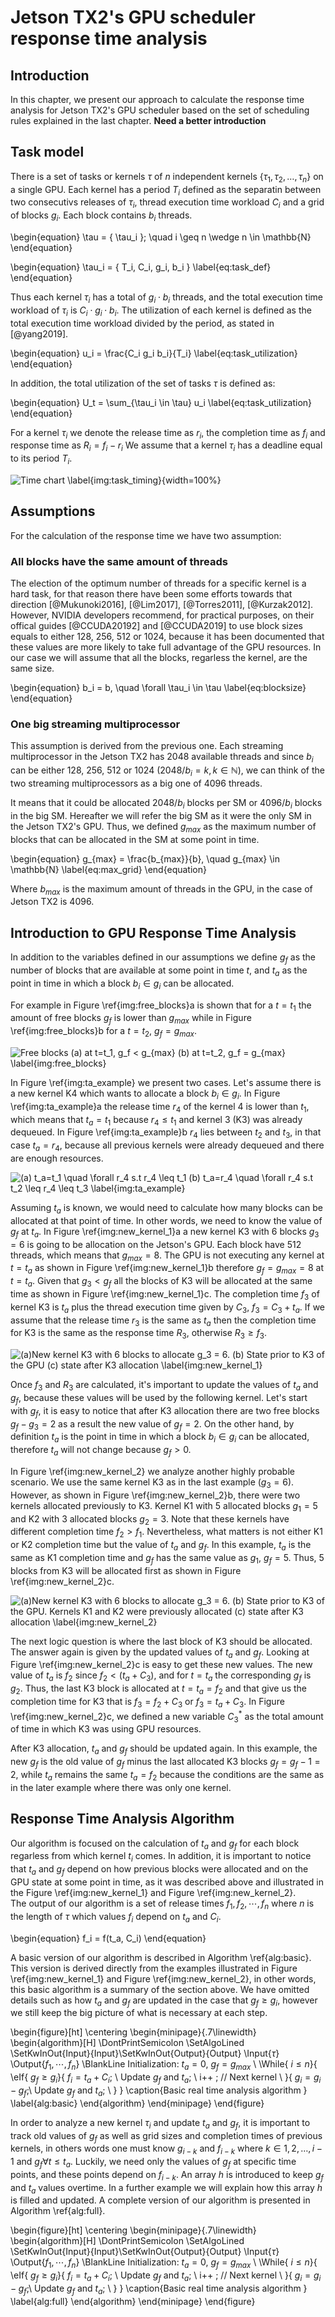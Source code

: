 # Jetson TX2's GPU scheduler response time analysis 
 
## Introduction
In this chapter, we present our approach to calculate the response time analysis for Jetson TX2's GPU scheduler based on the set of scheduling rules explained in the last chapter. **Need a better introduction**

## Task model
There is a set of tasks or kernels $\tau$ of $n$ independent kernels $\{\tau_1, \tau_2, \ldots, \tau_n\}$ on a single GPU. 
Each kernel has a period $T_i$ defined as the separatin between two consecutivs releases of $\tau_i$, thread execution time workload $C_i$ and a grid of blocks $g_i$. Each block contains $b_i$ threads. 

\begin{equation} 
\tau = \{ \tau_i \}; \quad i \geq n \wedge n \in \mathbb{N}
\end{equation}

\begin{equation} 
\tau_i = \{ T_i,  C_i,  g_i,  b_i \}
\label{eq:task_def}
\end{equation}

Thus each kernel $\tau_i$ has a total of $g_i\cdot b_i$ threads, and the total execution time workload of $\tau_i$ is $C_i \cdot g_i \cdot b_i$. 
The utilization of each kernel is defined as the total execution time workload divided by the period, as stated in [@yang2019].


\begin{equation} 
u_i = \frac{C_i g_i b_i}{T_i}
\label{eq:task_utilization}
\end{equation}

In addition, the total utilization of the set of tasks $\tau$ is defined as:

\begin{equation} 
U_t = \sum_{\tau_i \in \tau} u_i
\label{eq:task_utilization}
\end{equation}

For a kernel $\tau_i$ we denote the release time as $r_i$, the completion time as $f_i$ and response time as $R_i = f_i - r_i$ 
We assume that a kernel $\tau_i$ has  a deadline equal to its period $T_i$.

![Time chart \label{img:task_timing} ](source/figures/task_timing.png){width=100%}


## Assumptions
For the calculation of the response time we have two assumption:

### All blocks have the same amount of threads
The election of the optimum number of threads for a specific kernel is a hard task, for that reason there have been some efforts towards that direction  [@Mukunoki2016], [@Lim2017], [@Torres2011], [@Kurzak2012].
However, NVIDIA developers recommend,  for practical purposes, on their offical guides [@CCUDA20192] and [@CCUDA2019] to use block sizes equals to either 128, 256,  512 or 1024, because it has been documented that these values are more likely to take full advantage of the GPU resources.
In our case we will assume that all the blocks, regarless the kernel, are the same size.


\begin{equation} 
b_i = b, \quad \forall \tau_i \in \tau
\label{eq:blocksize}
\end{equation}



### One big streaming multiprocessor
This assumption is derived from the previous one. 
Each streaming multiprocessor in the Jetson TX2 has 2048 available threads and since $b_i$ can be either 128, 256, 512 or 1024 ($2048/ b_i = k, k \in \mathbb{N}$), we can think of the two streaming multiprocessors as a big one of 4096 threads. 

It means that it could be allocated $2048/b_i$ blocks per SM or $4096/b_i$ blocks in the big SM. 
Hereafter we will refer the big SM as it were the only SM in the Jetson TX2's GPU. 
Thus, we defined $g_{max}$  as the maximum number of blocks that can be allocated in the SM at some point in time.


\begin{equation} 
g_{max} = \frac{b_{max}}{b}, \quad  g_{max} \in \mathbb{N}
\label{eq:max_grid}
\end{equation}

Where $b_{max}$ is the maximum amount of threads in the GPU, in the case of Jetson TX2 is 4096. 

## Introduction to GPU  Response Time Analysis 
In addition to the variables defined in our assumptions we define $g_{f}$ as the number of blocks that are available at some point in time $t$, and $t_a$ as the point in time in which a block $b_i \in g_i$ can be allocated. 

For example in Figure \ref{img:free_blocks}a is shown that for a $t=t_1$ the amount of free blocks $g_{f}$ is lower than $g_{max}$ while in Figure \ref{img:free_blocks}b for a $t=t_2$, $g_{f} = g_{max}$.

![Free blocks (a) at $t=t_1$, $g_f < g_{max}$ (b) at $t=t_2$, $g_f = g_{max}$ \label{img:free_blocks}](source/figures/free_blocks.png)


In Figure \ref{img:ta_example} we present two cases. Let's assume there is  a new kernel K4 which wants to allocate a block $b_i \in g_i$. In Figure \ref{img:ta_example}a the release time $r_4$ of the kernel 4 is lower than $t_1$, which means that $t_a = t_1$ because $r_4 \leq t_1$ and kernel 3 (K3) was already dequeued.
In Figure \ref{img:ta_example}b  $r_4$ lies between $t_2$ and $t_3$, in that case $t_a = r_4$, because all previous kernels  were already dequeued and there are enough resources.  

![(a) $t_a=t_1 \quad  \forall r_4$ s.t $r_4 \leq t_1$ (b) $t_a=r_4 \quad \forall r_4$ s.t $t_2 \leq r_4 \leq t_3$ \label{img:ta_example}](source/figures/ta_example.png)



Assuming $t_a$ is known, we would need to calculate how many blocks can be allocated at that point of time. 
In other words, we need to know the value of $g_f$ at $t_a$. 
In Figure \ref{img:new_kernel_1}a a new kernel K3 with 6 blocks $g_3 = 6$ is going to be allocation on the Jetson's GPU. 
Each block have 512 threads, which means that $g_{max} = 8$.
The GPU is not executing any kernel at $t=t_a$ as shown in Figure \ref{img:new_kernel_1}b therefore $g_f = g_{max} = 8$ at $t=t_a$. 
Given that $g_3 < g_f$ all the blocks of K3 will be allocated at the same time as shown in Figure \ref{img:new_kernel_1}c. 
The completion time $f_3$ of kernel K3 is $t_a$ plus the thread execution time given by $C_3$, $f_3 = C_3 + t_a$.
If we assume that the release time $r_3$ is the same as $t_a$ then the completion time for K3 is the same as the response time $R_3$, otherwise $R_3 \geq f_3$. 



![(a)New kernel $K3$ with 6 blocks to allocate $g_3 = 6$.  (b) State prior to $K3$ of the GPU (c) state after K3 allocation  \label{img:new_kernel_1}](source/figures/new_kernel_1.png)

Once $f_3$ and $R_3$ are calculated, it's important to update the values of $t_a$ and $g_f$, because these values will be used by the following kernel. 
Let's start with $g_f$, it is easy to notice that after K3 allocation there are two free blocks $g_f - g_3 = 2$ as a result the new value of $g_f = 2$. On the other hand, by definition $t_a$ is the  point in time in which a block $b_i \in g_i$ can be allocated, therefore $t_a$ will not change because $g_f > 0$.  



In Figure \ref{img:new_kernel_2} we analyze another highly probable scenario. We use the same kernel K3 as in the last example ($g_3 = 6$). 
However, as shown in Figure \ref{img:new_kernel_2}b, there were two kernels allocated previously to K3. Kernel K1 with 5 allocated blocks $g_1 = 5$ and K2 with 3 allocated blocks $g_2 = 3$.
Note that these kernels have different completion time $f_2 > f_1$. 
Nevertheless, what matters is not either K1 or K2 completion time but the value of $t_a$ and $g_f$. 
In this example, $t_a$ is the same as K1 completion time and $g_f$ has the same value as $g_1$, $g_f = 5$. 
Thus, 5 blocks from K3 will be allocated first as shown in Figure \ref{img:new_kernel_2}c. 

![(a)New kernel $K3$ with 6 blocks to allocate $g_3 = 6$.  (b) State prior to $K3$ of the GPU. Kernels K1 and K2 were previously allocated (c) state after K3 allocation  \label{img:new_kernel_2}](source/figures/new_kernel_2.png)


The next logic question is where the last block of K3 should be allocated. The answer again is given by the updated values of $t_a$ and $g_f$.
Looking at  Figure \ref{img:new_kernel_2}c is easy to get these new values. 
The new value of $t_a$ is $f_2$ since $f_2 <( t_a + C_3 )$, and for $t=t_a$ the corresponding $g_f$ is $g_2$. Thus, the last K3 block  is allocated at $t=t_a=f_2$ and that give us the completion time for K3 that is $f_3 = f_2+C_3$ or $f_3 = t_a + C_3$. 
In Figure \ref{img:new_kernel_2}c, we defined a new variable $C^{*}_3$ as the total amount of time in which K3 was using GPU resources. 


After K3 allocation, $t_a$ and $g_f$ should be updated again. In this example, the new $g_f$ is the old value of $g_f$ minus the last allocated K3 blocks $g_f = g_f - 1 = 2$, while $t_a$ remains the same $t_a = f_2$ because the conditions are the same as in the later example where there was only one kernel. 




## Response Time Analysis Algorithm
Our algorithm is focused on the calculation of $t_a$ and $g_f$ for each block regarless from which kernel $t_i$ comes. 
In addition, it is important to notice that  $t_a$ and $g_f$ depend on how previous blocks were allocated and on the GPU state at some point in time, as it was described above and illustrated in the Figure \ref{img:new_kernel_1} and Figure \ref{img:new_kernel_2}.  
The output of our algorithm is a set of release times ${f_1, f_2, \cdots, f_n}$ where $n$ is the length of $\tau$ which values $f_i$ depend on $t_a$ and $C_i$.

\begin{equation}
f_i = f(t_a, C_i)
\end{equation}

A basic version of our algorithm is described in Algorithm \ref{alg:basic}. 
This version is derived directly from the examples illustrated in Figure \ref{img:new_kernel_1} and Figure \ref{img:new_kernel_2}, in other words, this basic algorithm is a summary of the section above. 
We have omitted details such as how $t_a$ and $g_f$ are updated in the case that $g_f \geq g_i$, however we still keep the big picture of what is necessary at each step.


\begin{figure}[ht]
\centering
\begin{minipage}{.7\linewidth}
    \begin{algorithm}[H]
        \DontPrintSemicolon
        \SetAlgoLined
        \SetKwInOut{Input}{Input}\SetKwInOut{Output}{Output}
        \Input{$\tau$}
        \Output{${f_1,\cdots, f_n}$}
        \BlankLine
        Initialization: $t_a = 0$, $g_f = g_{max}$ \\
        \While{ $i \leq n$}{
            \eIf{ $g_f \geq g_i$}{
                $f_i = t_a + C_i$; \\
                Update $g_f$ and $t_a$; \\
                i++ ; // Next kernel \\ 
            }{
                $g_i = g_i - g_f$;\\
                Update $g_f$ and $t_a$; \\
            }
        }
        \caption{Basic real time analysis algorithm }
        \label{alg:basic}
    \end{algorithm} 
  \end{minipage}
\end{figure}

In order to analyze a new kernel $\tau_i$ and update $t_a$ and $g_f$, it is important to track old values of $g_f$ as well as grid sizes and completion times of previous kernels, in others words one must know $g_{i-k}$ and $f_{i-k}$ where $k \in {1,2,\dots, i-1}$ and $g_f \forall t \leq t_a$. 
Luckily, we need only the values of $g_f$ at specific time points, and these points depend on $f_{i-k}$. 
An array $h$ is introduced to keep $g_f$ and $t_a$  values overtime. 
In a further example we will explain how this array $h$ is filled and updated. 
A complete version of our algorithm is presented in Algorithm \ref{alg:full}. 


\begin{figure}[ht]
\centering
\begin{minipage}{.7\linewidth}
    \begin{algorithm}[H]
        \DontPrintSemicolon
        \SetAlgoLined
        \SetKwInOut{Input}{Input}\SetKwInOut{Output}{Output}
        \Input{$\tau$}
        \Output{${f_1,\cdots, f_n}$}
        \BlankLine
        Initialization: $t_a = 0$, $g_f = g_{max}$ \\
        \While{ $i \leq n$}{
            \eIf{ $g_f \geq g_i$}{
                $f_i = t_a + C_i$; \\
                Update $g_f$ and $t_a$; \\
                i++ ; // Next kernel \\ 
            }{
                $g_i = g_i - g_f$;\\
                Update $g_f$ and $t_a$; \\
            }
        }
        \caption{Basic real time analysis algorithm }
        \label{alg:full}
    \end{algorithm} 
  \end{minipage}
\end{figure}


